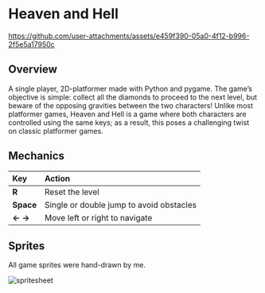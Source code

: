 # Heaven and Hell
https://github.com/user-attachments/assets/e459f390-05a0-4f12-b996-2f5e5a17950c

## Overview
A single player, 2D-platformer made with Python and pygame. The game’s objective is simple: collect all the diamonds to proceed to the next level, but beware of the opposing gravities between the two characters! Unlike most platformer games, Heaven and Hell is a game where both characters are controlled using the same keys; as a result, this poses a challenging twist on classic platformer games.

## Mechanics
 Key         | Action                                    |
|:-----------|:------------------------------------------|
| **R**      | Reset the level                           |
| **Space**  | Single or double jump to avoid obstacles  |
| **←  →**   | Move left or right to navigate            |

## Sprites
All game sprites were hand-drawn by me.

![spritesheet](https://github.com/user-attachments/assets/62f0f523-67ab-4608-86d0-fda740ec5af0)

